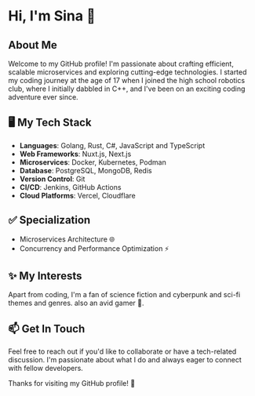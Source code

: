 # Hi, I'm Sina 👋

## About Me
Welcome to my GitHub profile! I'm passionate about crafting efficient, scalable microservices and exploring cutting-edge technologies. I started my coding journey at the age of 17 when I joined the high school robotics club, where I initially dabbled in C++, and I've been on an exciting coding adventure ever since.

## 🖥️ My Tech Stack
- **Languages**: Golang, Rust, C#, JavaScript and TypeScript
- **Web Frameworks**: Nuxt.js, Next.js
- **Microservices**: Docker, Kubernetes, Podman
- **Database**: PostgreSQL, MongoDB, Redis
- **Version Control**: Git
- **CI/CD**: Jenkins, GitHub Actions
- **Cloud Platforms**: Vercel, Cloudflare

## ✅ Specialization
- Microservices Architecture 🌐
- Concurrency and Performance Optimization ⚡

## ✨ My Interests
Apart from coding, I'm a fan of science fiction and cyberpunk and sci-fi themes and genres. also an avid gamer 👾.

## 📫 Get In Touch

Feel free to reach out if you'd like to collaborate or have a tech-related discussion. I'm passionate about what I do and always eager to connect with fellow developers.

Thanks for visiting my GitHub profile! 🚀
